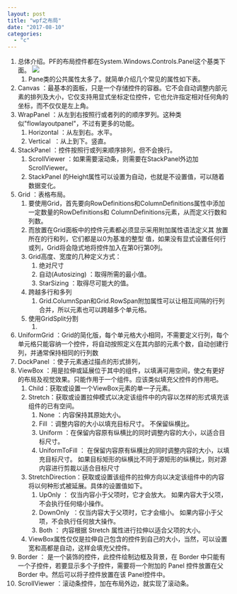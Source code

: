 ```yaml
---
layout: post
title: "wpf之布局"
date: "2017-08-10"
categories: 
  - "c"
---
```


1. 总体介绍。PF的布局控件都在System.Windows.Controls.Panel这个基类下面。 [![](/assets/image/default/301030312199497-199x300.png)](http://127.0.0.1/wp-content/uploads/2017/08/301030312199497.png)
    1. Pane类的公共属性太多了。就简单介绍几个常见的属性如下表。
2. Canvas ：最基本的面板，只是一个存储控件的容器。它不会自动调整内部元素的排列及大小，它仅支持用显式坐标定位控件，它也允许指定相对任何角的坐标，而不仅仅是左上角。
3. WrapPanel ：从左到右按照行或者列的的顺序罗列。这种类似"flowlayoutpanel"，不过有更多的功能。
    1. Horizontal ：从左到右。水平。
    2. Vertical  ：从上到下。竖直。
4. StackPanel ：控件按照行或列来顺序排列，但不会换行。
    1. ScrollViewer ：如果需要滚动条，则需要在StackPanel外边加ScrollViewer。
    2. StackPanel 的Height属性可以设置为自动，也就是不设置值，可以随着数据变化。
5. Grid ：表格布局。
    1. 要使用Grid，首先要向RowDefinitions和ColumnDefinitions属性中添加一定数量的RowDefinitions和 ColumnDefinitions元素，从而定义行数和列数。
    2. 而放置在Grid面板中的控件元素都必须显示采用附加属性语法定义其 放置所在的行和列，它们都是以0为基准的整型 值，如果没有显式设置任何行或列，Grid将会隐式地将控件加入在第0行第0列。
    3. Grid高度、宽度的几种定义方式：
        1. 绝对尺寸
        2. 自动(Autosizing) ：取得所需的最小值。
        3. StarSizing ：取得尽可能大的值。
    4. 跨越多行和多列
        1. Grid.ColumnSpan和Grid.RowSpan附加属性可以让相互间隔的行列合并，所以元素也可以跨越多个单元格。
    5. 使用GridSplit分割
        1. <GridSplitter Height="6" VerticalAlignment="Stretch" HorizontalAlignment="Stretch" Grid.Row="2" Grid.Column="2"></GridSplitter>
6. UniformGrid ：Grid的简化版，每个单元格大小相同，不需要定义行列，每个单元格只能容纳一个控件，将自动按照定义在其内部的元素个数，自动创建行列，并通常保持相同的行列数
7. DockPanel ：使子元素通过描点的形式排列，
8. ViewBox ：用是拉伸或延展位于其中的组件，以填满可用空间，使之有更好的布局及视觉效果。只能作用于一个组件。应该类似填充父控件的作用吧。
    1. Child：获取或设置一个ViewBox元素的单一子元素。
    2. Stretch：获取或设置拉伸模式以决定该组件中的内容以怎样的形式填充该组件的已有空间。
        1. None ：内容保持其原始大小。
        2. Fill ：调整内容的大小以填充目标尺寸。 不保留纵横比。
        3. Uniform ：在保留内容原有纵横比的同时调整内容的大小，以适合目标尺寸。
        4. UniformToFill ： 在保留内容原有纵横比的同时调整内容的大小，以填充目标尺寸。 如果目标矩形的纵横比不同于源矩形的纵横比，则对源内容进行剪裁以适合目标尺寸
    3. StretchDirection：获取或设置该组件的拉伸方向以决定该组件中的内容将以何种形式被延展。具体的设置值如下。
        1. UpOnly ： 仅当内容小于父项时，它才会放大。 如果内容大于父项，不会执行任何缩小操作。
        2. DownOnly  ：仅当内容大于父项时，它才会缩小。 如果内容小于父项，不会执行任何放大操作。
        3. Both ： 内容根据 Stretch 属性进行拉伸以适合父项的大小。
    4. ViewBox属性仅仅是拉伸自己包含的控件到自己的大小，当然，可以设置宽和高都是自动，这样会填充父控件。
9. Border ： 是一个装饰的控件，此控件绘制边框及背景，在 Border 中只能有一个子控件，若要显示多个子控件，需要将一个附加的 Panel 控件放置在父 Border 中。然后可以将子控件放置在该 Panel控件中。
10. ScrollViewer ：滚动条控件，加在布局外边，就实现了滚动条。
